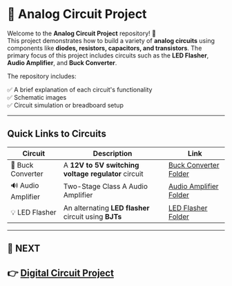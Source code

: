 # 🔌 Analog Circuit Project

Welcome to the **Analog Circuit Project** repository! 🎉  
This project demonstrates how to build a variety of **analog circuits** using components like **diodes, resistors, capacitors, and transistors**. The primary focus of this project includes circuits such as the **LED Flasher**, **Audio Amplifier**, and **Buck Converter**.

The repository includes:

✅ A brief explanation of each circuit's functionality  
✅ Schematic images  
✅ Circuit simulation or breadboard setup  

---

## Quick Links to Circuits

| Circuit           | Description                                        | Link                              |
|-------------------|----------------------------------------------------|-----------------------------------|
| 🔋 Buck Converter  | A **12V to 5V switching voltage regulator** circuit | [Buck Converter Folder](./Buck_Converter) |
| 🔊 Audio Amplifier | Two-Stage Class A Audio Amplifier                 | [Audio Amplifier Folder](./Audio_Amplifier) |
| 💡 LED Flasher     | An alternating **LED flasher** circuit using **BJTs** | [LED Flasher Folder](./LED_Flasher) |


---

## 🔹 NEXT  
**👉 [Digital Circuit Project](../Digital_Circuit_Project)**
---
